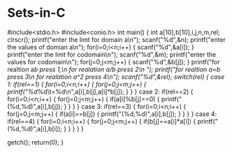 # Sets-in-C
#include<stdio.h>
#include<conio.h>
int main()
{
int a[10],b[10],i,j,n,m,rel;
clrscr();
printf("enter the limt for domain a\n");
scanf("%d",&n);
printf("enter the values of domian a\n");
for(i=0;i<n;i++)
{
scanf("%d",&a[i]);
}
printf("enter the limt for codomain\n");
scanf("%d",&m);
printf("enter the values for codomain\n");
for(j=0;j<m;j++)
{
scanf("%d",&b[j]);
}
printf("for realtion a*b press 1,\n for realation a/b press 2\n ");
printf("for realtion a=b press 3\n for realation a^2 press 4\n");
scanf("%d",&rel);
switch(rel)
{
case 1:
if(rel==1)
{
for(i=0;i<n;i++)
{
for(j=0;j<m;j++)
{
printf("%d*%d\t=%d\n",a[i],b[j],a[i]*b[j]);
}
}
}
case 2:
if(rel==2)
{
for(i=0;i<n;i++)
{
for(j=0;j<m;j++)
{
if(a[i]%b[j]==0)
{
printf("(%d,%d)",a[i],b[j]);
}
}
}
}
case 3:
if(rel==3)
{
for(i=0;i<n;i++)
{
for(j=0;j<m;j++)
{
if(a[i]==b[j])
{
printf("(%d,%d)",a[i],b[j]);
}
}
}
}
case 4:
if(rel==4)
{
for(i=0;i<n;i++)
{
for(j=0;j<m;j++)
{
if(b[j]==a[i]*a[i])
{
printf("(%d,%d)",a[i],b[i]);
}
}
}
}
}

getch();
return(0);
}
